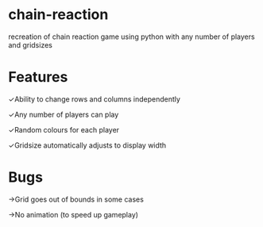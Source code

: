 # chain-reaction
recreation of chain reaction game using python with any number of players and gridsizes

# Features

✓Ability to change rows and columns independently

✓Any number of players can play

✓Random colours for each player

✓Gridsize automatically adjusts to display width

# Bugs

→Grid goes out of bounds in some cases

→No animation (to speed up gameplay)
